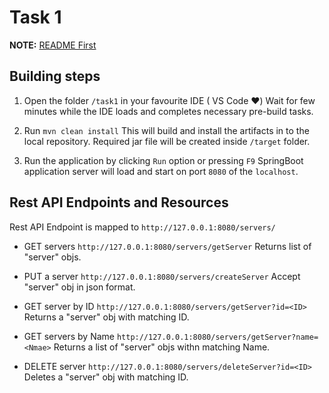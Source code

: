 # Task 1

**NOTE:** [README First](/README.md)

## Building steps

1. Open the folder `/task1` in your favourite IDE ( VS Code :heart:)
Wait for few minutes while the IDE loads and completes necessary pre-build tasks.

2. Run `mvn clean install`
This will build and install the artifacts in to the local repository.
Required jar file will be created inside `/target` folder.

3. Run the application by clicking `Run` option or pressing `F9`
SpringBoot application server will load and start on port `8080` of the `localhost`.

## Rest  API Endpoints and Resources
Rest API Endpoint is mapped to `http://127.0.0.1:8080/servers/`

- GET servers	`http://127.0.0.1:8080/servers/getServer`
Returns list of "server" objs.

- PUT a server	`http://127.0.0.1:8080/servers/createServer`
Accept "server" obj in json format.

- GET server	by ID	`http://127.0.0.1:8080/servers/getServer?id=<ID>`
Returns a  "server" obj with matching ID.

- GET servers	by Name	`http://127.0.0.1:8080/servers/getServer?name=<Nmae>`
Returns a list of "server" objs withn matching Name.

- DELETE server	`http://127.0.0.1:8080/servers/deleteServer?id=<ID>`
Deletes a  "server" obj with matching ID.